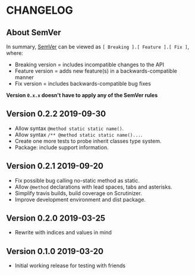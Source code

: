 # CHANGELOG

## About SemVer

In summary, [SemVer](https://semver.org/) can be viewed as `[ Breaking ].[ Feature ].[ Fix ]`, where:

- Breaking version = includes incompatible changes to the API
- Feature version = adds new feature(s) in a backwards-compatible manner
- Fix version = includes backwards-compatible bug fixes

**Version `0.x.x` doesn't have to apply any of the SemVer rules**

## Version 0.2.2 2019-09-30

- Allow syntax `@method static static name()`.
- Allow syntax `/** @method static static name()...`.
- Create one more tests to probe inherit classes type system.
- Package: include support information.

## Version 0.2.1 2019-09-20

- Fix possible bug calling no-static method as static.
- Allow `@method` declarations with lead spaces, tabs and asterisks.
- Simplify travis builds, build coverage on Scrutinizer.
- Improve development environment and dist package.

## Version 0.2.0 2019-03-25

- Rewrite with indices and values in mind

## Version 0.1.0 2019-03-20

- Initial working release for testing with friends
